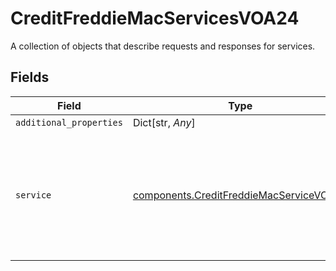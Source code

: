 # CreditFreddieMacServicesVOA24

A collection of objects that describe requests and responses for services.


## Fields

| Field                                                                                                        | Type                                                                                                         | Required                                                                                                     | Description                                                                                                  |
| ------------------------------------------------------------------------------------------------------------ | ------------------------------------------------------------------------------------------------------------ | ------------------------------------------------------------------------------------------------------------ | ------------------------------------------------------------------------------------------------------------ |
| `additional_properties`                                                                                      | Dict[str, *Any*]                                                                                             | :heavy_minus_sign:                                                                                           | N/A                                                                                                          |
| `service`                                                                                                    | [components.CreditFreddieMacServiceVOA24](../../models/components/creditfreddiemacservicevoa24.md)           | :heavy_check_mark:                                                                                           | A collection of details related to a fulfillment service or product in terms of request, process and result. |